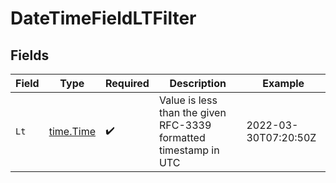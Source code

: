 # DateTimeFieldLTFilter


## Fields

| Field                                                            | Type                                                             | Required                                                         | Description                                                      | Example                                                          |
| ---------------------------------------------------------------- | ---------------------------------------------------------------- | ---------------------------------------------------------------- | ---------------------------------------------------------------- | ---------------------------------------------------------------- |
| `Lt`                                                             | [time.Time](https://pkg.go.dev/time#Time)                        | :heavy_check_mark:                                               | Value is less than the given RFC-3339 formatted timestamp in UTC | 2022-03-30T07:20:50Z                                             |